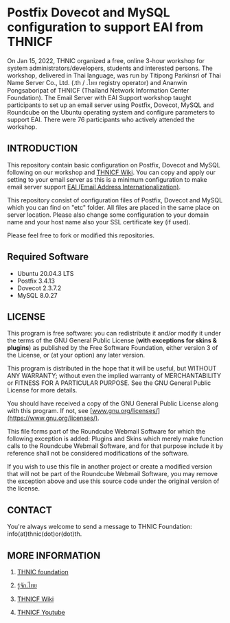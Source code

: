 # Postfix Dovecot and MySQL configuration to support EAI from THNICF
On Jan 15, 2022, THNIC organized a free, online 3-hour workshop for system administrators/developers, students and interested persons. The workshop, delivered in Thai language, was run by Titipong Parkinsri of Thai Name Server Co., Ltd. (.th / .ไทย registry operator) and Ananwin Pongsaboripat of THNICF (Thailand Network Information Center Foundation). The Email Server with EAI Support workshop taught participants to set up an email server using Postfix, Dovecot, MySQL and Roundcube on the Ubuntu operating system and configure parameters to support EAI. There were 76 participants who actively attended the workshop.

INTRODUCTION
------------
This repository contain basic configuration on Postfix, Dovecot and MySQL following on our workshop and [THNICF Wiki](https://wiki.thnic.or.th/th/%E0%B8%84%E0%B8%B9%E0%B9%88%E0%B8%A1%E0%B8%B7%E0%B8%AD%E0%B8%81%E0%B8%B2%E0%B8%A3%E0%B8%9E%E0%B8%B1%E0%B8%92%E0%B8%99%E0%B8%B2_EAI_Mail_Server_%E0%B8%9A%E0%B8%99_Ubuntu_20). You can copy and apply our setting to your email server as this is a minimum configuration to make email server support [EAI (Email Address Internationalization)](https://xn--12cn4frcvb5f.xn--o3cw4h/%e0%b8%8a%e0%b8%b7%e0%b9%88%e0%b8%ad%e0%b8%ad%e0%b8%b5%e0%b9%80%e0%b8%a1%e0%b8%a5%e0%b8%a0%e0%b8%b2%e0%b8%a9%e0%b8%b2%e0%b9%84%e0%b8%97%e0%b8%a2-eai/).

This repository consist of configuration files of Postfix, Dovecot and MySQL which you can find on "etc" folder. 
All files are placed in the same place on server location. 
Please also change some configuration to your domain name and your host name also your SSL certificate key (if used).

Please feel free to fork or modified this repositories.


Required Software
-----------------
- Ubuntu 20.04.3 LTS
- Postfix 3.4.13
- Dovecot 2.3.7.2
- MySQL 8.0.27

LICENSE
-------
This program is free software: you can redistribute it and/or modify
it under the terms of the GNU General Public License (**with exceptions
for skins & plugins**) as published by the Free Software Foundation,
either version 3 of the License, or (at your option) any later version.

This program is distributed in the hope that it will be useful,
but WITHOUT ANY WARRANTY; without even the implied warranty of
MERCHANTABILITY or FITNESS FOR A PARTICULAR PURPOSE. See the
GNU General Public License for more details.

You should have received a copy of the GNU General Public License
along with this program. If not, see [www.gnu.org/licenses/](https://www.gnu.org/licenses/).

This file forms part of the Roundcube Webmail Software for which the
following exception is added: Plugins and Skins which merely make
function calls to the Roundcube Webmail Software, and for that purpose
include it by reference shall not be considered modifications of
the software.

If you wish to use this file in another project or create a modified
version that will not be part of the Roundcube Webmail Software, you
may remove the exception above and use this source code under the
original version of the license.

CONTACT
-------
You're always welcome to send a message to THNIC Foundation:
info(at)thnic(dot)or(dot)th.

MORE INFORMATION
----------------
1. [THNIC foundation](https://xn--42cl2bj2hxbd2g.xn--12cfi8ixb8l.xn--o3cw4h/)

2. [รู้จัก.ไทย](https://xn--12cn4frcvb5f.xn--o3cw4h/)

3. [THNICF Wiki](https://wiki.thnic.or.th/th/%E0%B8%84%E0%B8%B9%E0%B9%88%E0%B8%A1%E0%B8%B7%E0%B8%AD%E0%B8%81%E0%B8%B2%E0%B8%A3%E0%B8%9E%E0%B8%B1%E0%B8%92%E0%B8%99%E0%B8%B2_EAI_Mail_Server_%E0%B8%9A%E0%B8%99_Ubuntu_20)

4. [THNICF Youtube](https://www.youtube.com/user/thnicf)
